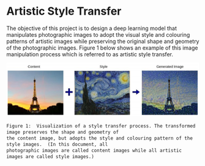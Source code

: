 # Artistic Style Transfer
The objective of this project is to design a deep learning model that manipulates photographic
images to adopt the visual style and colouring patterns of artistic images while preserving the
original shape and geometry of the photographic images. Figure 1 below shows an example
of this image manipulation process which is referred to as artistic style transfer.

![alt text](https://github.com/jpanda001/Artistic-Style-Transfer/blob/master/Document_Images/model_architecture.PNG)
```
Figure 1: ​ Visualization of a style transfer process. The transformed image preserves the shape and geometry of
the content image, but adopts the style and colouring pattern of the style images. ​ (In this document, all
photographic images are called content images while all artistic images are called style images.)
```
